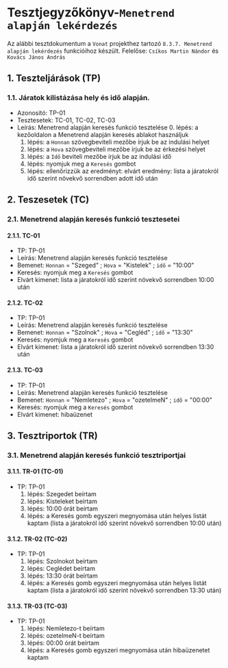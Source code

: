 # Tesztjegyzőkönyv-`Menetrend alapján lekérdezés`

Az alábbi tesztdokumentum a `Vonat` projekthez tartozó `8.3.7. Menetrend alapján lekérdezés` funkcióihoz készült. Felelőse: `Csíkos Martin Nándor` és `Kovács János András` 

## 1. Teszteljárások (TP)

### 1.1. Járatok kilistázása hely és idő alapján. 
- Azonosító: TP-01
- Tesztesetek: TC-01, TC-02, TC-03
- Leírás: Menetrend alapján keresés funkció tesztelése
    0. lépés: a kezőoldalon a Menetrend alapján keresés ablakot használjuk
    1. lépés: a `Honnan` szövegbeviteli mezőbe írjuk be az indulási helyet
    2. lépés: a `Hova` szövegbeviteli mezőbe írjuk be az érkezési helyet
    3. lépés: a `Idő` beviteli mezőbe írjuk be az indulási idő
    4. lépés: nyomjuk meg a `Keresés` gombot 
    5. lépés: ellenőrizzük az eredményt: elvárt eredmény: lista a járatokról idő szerint növekvő sorrendben adott idő után

## 2. Teszesetek (TC)

### 2.1. Menetrend alapján keresés funkció tesztesetei

#### 2.1.1. TC-01
- TP: TP-01
- Leírás: Menetrend alapján keresés funkció tesztelése 
- Bemenet: `Honnan` = "Szeged" ; `Hova` = "Kistelek" ; `idő` = "10:00"
- Keresés: nyomjuk meg a `Keresés` gombot
- Elvárt kimenet: lista a járatokról idő szerint növekvő sorrendben 10:00 után

#### 2.1.2. TC-02
- TP: TP-01
- Leírás: Menetrend alapján keresés funkció tesztelése 
- Bemenet: `Honnan` = "Szolnok" ; `Hova` = "Cegléd" ; `idő` = "13:30"
- Keresés: nyomjuk meg a `Keresés` gombot
- Elvárt kimenet: lista a járatokról idő szerint növekvő sorrendben 13:30 után

#### 2.1.3. TC-03
- TP: TP-01
- Leírás: Menetrend alapján keresés funkció tesztelése 
- Bemenet: `Honnan` = "Nemletezo" ; `Hova` = "ozetelmeN" ; `idő` = "00:00"
- Keresés: nyomjuk meg a `Keresés` gombot
- Elvárt kimenet: hibaüzenet

## 3. Tesztriportok (TR)

### 3.1. Menetrend alapján keresés funkció tesztriportjai

#### 3.1.1. TR-01 (TC-01)
- TP: TP-01
    1. lépés: Szegedet beírtam
    2. lépés: Kisteleket beírtam 
    3. lépés: 10:00 órát beírtam
    4. lépés: a Keresés gomb egyszeri megnyomása után helyes listát kaptam (lista a járatokról idő szerint növekvő sorrendben 10:00 után)
    
#### 3.1.2. TR-02 (TC-02)
- TP: TP-01
    1. lépés: Szolnokot beírtam
    2. lépés: Ceglédet beírtam
    3. lépés: 13:30 órát beírtam
    4. lépés: a Keresés gomb egyszeri megnyomása után helyes listát kaptam (lista a járatokról idő szerint növekvő sorrendben 13:30 után)

#### 3.1.3. TR-03 (TC-03)
- TP: TP-01
    1. lépés: Nemletezo-t beírtam
    2. lépés: ozetelmeN-t beírtam
    3. lépés: 00:00 órát beírtam
    4. lépés: a Keresés gomb egyszeri megnyomása után hibaüzenetet kaptam
